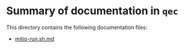 # Summary of documentation in `qec`

This directory contains the following documentation files:

- [mitiq-run.sh.md](mitiq-run.sh.md)
